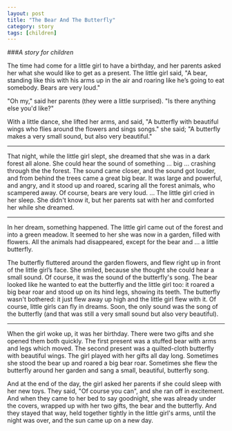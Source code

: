 ```yaml
---
layout: post
title: "The Bear And The Butterfly"
category: story
tags: [children]
---
```

###*A story for children*

The time had come for a little girl to have a birthday, and her parents asked her what she would like to get as a present. The little girl said, "A bear, standing like this with his arms up in the air and roaring like he’s going to eat somebody. Bears are very loud."

"Oh my," said her parents (they were a little surprised). "Is there anything else you'd like?"

With a little dance, she lifted her arms, and said, "A butterfly with beautiful wings who flies around the flowers and sings songs." she said; "A butterfly makes a very small sound, but also very beautiful."

--- 
That night, while the little girl slept, she dreamed that she was in a dark forest all alone. She could hear the sound of something … big ... crashing through the the forest. The sound came closer, and the sound got louder, and from behind the trees came a great big bear. It was large and powerful, and angry, and it stood up and roared, scaring all the forest animals, who scampered away. Of course, bears are very loud. ... The little girl cried in her sleep. She didn't know it, but her parents sat with her and comforted her while she dreamed.

--- 
In her dream, something happened. The little girl came out of the forest and into a green meadow. It seemed to her she was now in a garden, filled with flowers. All the animals had disappeared, except for the bear and … a little butterfly.

The butterfly fluttered around the garden flowers, and flew right up in front of the little girl’s face. She smiled, because she thought she could hear a small sound. Of course, it was the sound of the butterfly's song. The bear looked like he wanted to eat the butterfly and the little girl too: it roared a big bear roar and stood up on its hind legs, showing its teeth. The butterfly wasn't bothered: it just flew away up high and the little girl flew with it. Of course, little girls can fly in dreams. Soon, the only sound was the song of the butterfly (and that was still a very small sound but also very beautiful).

---
When the girl woke up, it was her birthday. There were two gifts and she opened them both quickly. The first present was a stuffed bear with arms and legs which moved. The second present was a quilted-cloth butterfly with beautiful wings. The girl played with her gifts all day long. Sometimes she stood the bear up and roared a big bear roar. Sometimes she flew the butterfly around her garden and sang a small, beautiful, butterfly song.

And at the end of the day, the girl asked her parents if she could sleep with her new toys. They said, "Of course you can", and she ran off in excitement. And when they came to her bed to say goodnight, she was already under the covers, wrapped up with her two gifts, the bear and the butterfly. And they stayed that way, held together tightly in the little girl's arms, until the night was over, and the sun came up on a new day.


